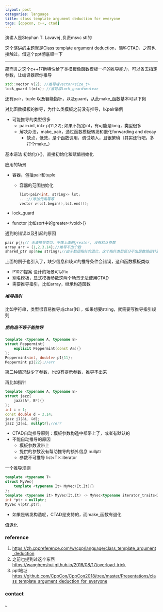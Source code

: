 ```yaml
---
layout: post
categories: language
title: class template argument deduction for everyone
tags: [cppcon, c++, ctad]
---
```



演讲人是Stephan T. Lavavej ,负责msvc stl的

这个演讲的主题就是Class template argument deduction，简称CTAD，之前也接触过。借这个ppt彻底顺一下

---

简而言之这个c++17新特性给了类模板像函数模板一样的推导能力，可以省去指定参数，让编译器帮你推导

```c++
std::vector v{2}; //推导成vector<size_t>
lock_guard l(mtx); //推导成lock_guard<mutex>
```

还有pair，tuple ~~以及智能指针~~，以及guard，从此make_函数基本可以下岗

对比函数模板的推导，为什么类模板之前没有推导，以pair举例

- 可能推导的类型很多 
  - pair<int, int> p(11,22);  如果不指定int，有可能是long，类型很多
  - 解决办法，make_pair，通过函数模板转发和退化forwarding and decay
    - 缺点，低效，是个函数调用，调试烦人，且很繁琐（其实还行吧，多打个make_）



基本语法 初始化(){}，直接初始化和赋值初始化

应用的场景

- 容器，包括pair和tuple

  - 容器的范围初始化 

    ```c++
    list<pair<int, string>> lst; 
    ...;//添加元素等等
    vector v(lst.begin(),lst.end());
    ```

- lock_guard

- functor 比如sort中的greater<\void>{}

遇到的错误以及引起的原因

 ```c++
pair p{};// 无法推导类型，不像上面的greater, 没有默认参数
array arr = {1,2,3.14};//推导不出个数
shared_ptr sp(new string);//由于数组指针的退化，这个指针类型区分不出是数组指针还是普通指针，shared_ptr<string> shared_ptr<string []>
 ```

上面的例子也引入了，缺少信息和歧义的推导条件会错误，这和函数模板类似

- P1021提案 设计的场景可以fix
- 别名模板，显式模板参数这两个场景无法使用CTAD
- 需要推导指引，比如array，继承构造函数



##### 推导指引

比如字符串，类型很容易推导成char[N] ，如果想要string，就需要写推导指引规则

##### 能构造不等于能推导

```c++
template <typename A, typename B> 
struct Peppermint{
    explicit Peppermint(const A&){}
};
Peppermint<int, double> p1{11};
Peppermint p2{22};//err
```

第二种情况缺少了参数，也没有提示参数，推导不出来

再比如指针

```c++
template <typename A, typename B>
struct jazz{
    jazz(A*, B*){}
};
int i = 1;
const double d = 3.14;
jazz j1{&i, &d};
jazz j2{&i, nullptr};//err
```

- CTAD自动推导原则：模板参数构造中都带上了，或者有默认的
- 不能自动推导的原因
  - 模板参数没带上
  - 提供的参数没有帮助推导的额外信息 nullptr
  - 参数不可推导 list\<T>::iterator



一个推导规则

```c++
template <typename T>
struct MyVec{
    template <typename It> MyVec(It,It){}
};
template <typename it> MyVec(It,It) -> MyVec<typename iterator_traits<It>::value_type>;//建立关系
int *ptr = nullptr;
MyVec v(ptr,ptr);
```

- 如果是转发构造呢，CTAD是支持的，而make_函数有退化

值退化

### reference

1.  https://zh.cppreference.com/w/cpp/language/class_template_argument_deduction
2.  之前也提到过这个东西<https://wanghenshui.github.io/2018/08/17/overload-trick>
3.  ppt地址 <https://github.com/CppCon/CppCon2018/tree/master/Presentations/class_template_argument_deduction_for_everyone>

### contact

。

